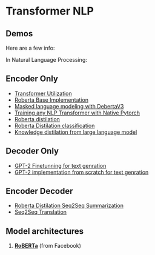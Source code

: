 # Transformer NLP

## Demos

Here are a few info:

 In Natural Language Processing:
 ## Encoder Only
- [Transformer Utilization](https://github.com/Ajax0564/TransformerNLP/blob/main/utilizing-transformer-representations-efficiently.ipynb)
- [Roberta Base Implementation](https://github.com/Ajax0564/TransformerNLP/blob/main/roberta-base-from-scratch-pytorch.ipynb)
- [Masked language modeling with DebertaV3](https://github.com/Ajax0564/TransformerNLP/blob/main/debertav3-mlm.ipynb)
- [Training any NLP Transformer with Native Pytorch](https://github.com/Ajax0564/TransformerNLP/blob/main/transformer-pytorch-native.ipynb)
- [Roberta distilation](https://github.com/Ajax0564/TransformerNLP/blob/main/transformer-distilation-pre.ipynb)
- [Roberta Distilation classification](https://github.com/Ajax0564/TransformerNLP/blob/main/roberta-base-6L-distill-pytorch.ipynb)
- [Knowledge distilation from large language model](https://github.com/Ajax0564/TransformerNLP/blob/main/transformer-pytorch-native-knowledge-distillation.ipynb)

## Decoder Only
- [GPT-2 Finetunning for text genration](https://github.com/Ajax0564/TransformerNLP/blob/main/gpt2-text-generation.ipynb)
- [GPT-2 implementation from scratch for text genration](https://github.com/Ajax0564/TransformerNLP/blob/main/gpt2-scratch-implementation.ipynb)

## Encoder Decoder
- [Roberta Distilation Seq2Seq Summarization](https://github.com/Ajax0564/TransformerNLP/blob/main/robert6l-seq2seq.ipynb)
- [Seq2Seq Translation](https://github.com/Ajax0564/TransformerNLP/blob/main/seq2seq-transformer-translation-final.ipynb)
## Model architectures

1. **[RoBERTa](https://arxiv.org/abs/1907.11692)** (from Facebook)
